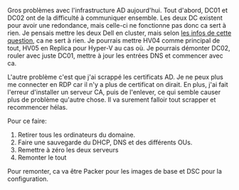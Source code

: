 Gros problèmes avec l'infrastructure AD aujourd'hui. Tout d'abord, DC01 et DC02 ont de la difficulté à communiquer ensemble. Les deux DC existent pour avoir une redondance, mais celle-ci ne fonctionne pas donc ca sert à rien. Je pensais mettre les deux Dell en cluster, mais selon [les infos de cette question](https://social.technet.microsoft.com/Forums/en-US/9962e3ee-bc3f-4dae-b51d-41000c05e50d/backup-domain-controller-vs-failover-cluster?forum=winserverClustering), ca ne sert à rien. Je pourrais mettre HV04 comme principal de tout, HV05 en Replica pour Hyper-V au cas où. Je pourrais démonter DC02, rouler avec juste DC01, mettre à jour les entrées DNS et commencer avec ca.

L'autre problème c'est que j'ai scrappé les certificats AD. Je ne peux plus me connecter en RDP car il n'y a plus de certificat on dirait. En plus, j'ai fait l'erreur d'installer un serveur CA, puis de l'enlever, ce qui semble causer plus de problème qu'autre chose. Il va surement falloir tout scrapper et recommencer hélas.

Pour ce faire:
1. Retirer tous les ordinateurs du domaine.
2. Faire une sauvegarde du DHCP, DNS et des différents OUs.
3. Remettre à zéro les deux serveurs
4. Remonter le tout

Pour remonter, ca va être Packer pour les images de base et DSC pour la configuration.
